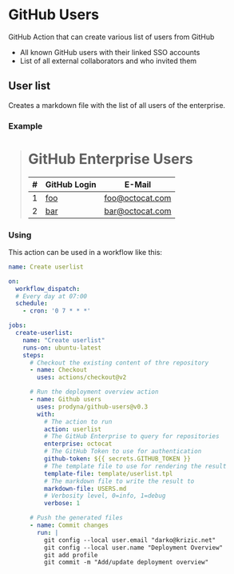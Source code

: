 # GitHub Users

GitHub Action that can create various list of users from GitHub

* All known GitHub users with their linked SSO accounts
* List of all external collaborators and who invited them

## User list

Creates a markdown file with the list of all users of the enterprise.

### Example

> # GitHub Enterprise Users
> | # | GitHub Login                                                 | E-Mail          |
> | --- |--------------------------------------------------------------|-----------------|
> | 1 | [foo](https://github.com/enterprises/octocat/people/foo/sso) | foo@octocat.com |
> | 2 | [bar](https://github.com/enterprises/octocat/people/bar/sso) | bar@octocat.com |

### Using

This action can be used in a workflow like this:

```yaml
name: Create userlist

on:
  workflow_dispatch:
  # Every day at 07:00
  schedule:
    - cron: '0 7 * * *'

jobs:
  create-userlist:
    name: "Create userlist"
    runs-on: ubuntu-latest
    steps:
      # Checkout the existing content of thre repository
      - name: Checkout
        uses: actions/checkout@v2

      # Run the deployment overview action
      - name: Github users
        uses: prodyna/github-users@v0.3
        with:
          # The action to run
          action: userlist
          # The GitHub Enterprise to query for repositories
          enterprise: octocat
          # The GitHub Token to use for authentication
          github-token: ${{ secrets.GITHUB_TOKEN }}
          # The template file to use for rendering the result
          template-file: template/userlist.tpl
          # The markdown file to write the result to
          markdown-file: USERS.md
          # Verbosity level, 0=info, 1=debug
          verbose: 1

      # Push the generated files
      - name: Commit changes
        run: |
          git config --local user.email "darko@krizic.net"
          git config --local user.name "Deployment Overview"
          git add profile
          git commit -m "Add/update deployment overview"
```
